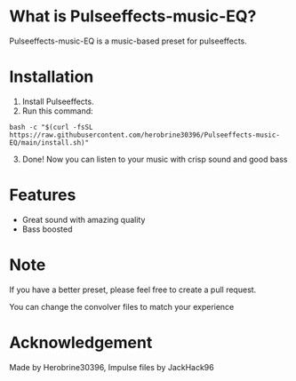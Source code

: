 # What is Pulseeffects-music-EQ?
Pulseeffects-music-EQ is a music-based preset for pulseeffects.

# Installation
1. Install Pulseeffects.
2. Run this command:
```
bash -c "$(curl -fsSL https://raw.githubusercontent.com/herobrine30396/Pulseeffects-music-EQ/main/install.sh)"
```
3. Done! Now you can listen to your music with crisp sound and good bass

# Features
* Great sound with amazing quality
* Bass boosted

# Note
If you have a better preset, please feel free to create a pull request.

You can change the convolver files to match your experience

# Acknowledgement
Made by Herobrine30396, Impulse files by JackHack96
